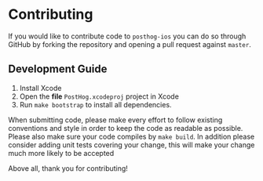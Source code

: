 # Contributing

If you would like to contribute code to `posthog-ios` you can do so through
GitHub by forking the repository and opening a pull request against `master`.

## Development Guide

1. Install Xcode
2. Open the **file** `PostHog.xcodeproj` project in Xcode
3. Run `make bootstrap` to install all dependencies.

When submitting code, please make every effort to follow existing conventions
and style in order to keep the code as readable as possible. Please also make
sure your code compiles by `make build`. In addition please consider adding
unit tests covering your change, this will make your change much more likely to be accepted

Above all, thank you for contributing!
